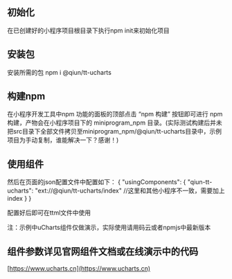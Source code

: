 ## 初始化
在已创建好的小程序项目根目录下执行npm init来初始化项目

## 安装包
安装所需的包 npm i @qiun/tt-ucharts

## 构建npm
在小程序开发工具中npm 功能的面板的顶部点击 “npm 构建” 按钮即可进行 npm 构建，产物会在小程序项目下的 miniprogram_npm 目录。(实际测试构建后并未把src目录下全部文件拷贝至miniprogram_npm/@qiun/tt-ucharts目录中，示例项目为手动复制，谁能解决一下？感谢！)

## 使用组件
然后在页面的json配置文件中配置如下：
{
  "usingComponents": {
    "qiun-tt-ucharts": "ext://@qiun/tt-ucharts/index" //这里和其他小程序不一致，需要加上index
  }
}

配置好后即可在ttml文件中使用

<view class="charts">
  <qiun-tt-ucharts type="column" canvas2d="{{true}}" opts="{{opts}}" chartData="{{chartData}}" bindcomplete="complete"/>
</view>

注：示例中uCharts组件仅做演示，实际使用请用码云或者npmjs中最新版本

## 组件参数详见官网组件文档或在线演示中的代码

[https://www.ucharts.cn](https://www.ucharts.cn)